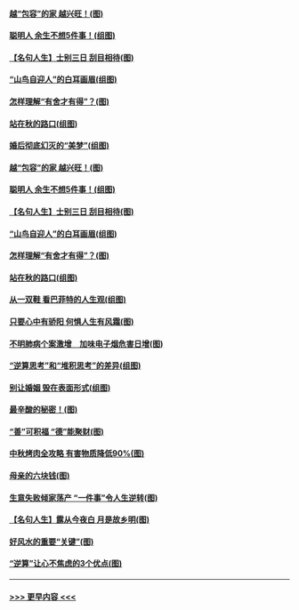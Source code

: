 #### [越“包容”的家 越兴旺！(图)](../pages/p8/907328.md?t=09160644) 
#### [聪明人 余生不想5件事！(组图)](../pages/p8/907364.md?t=09160644) 
#### [【名句人生】士别三日 刮目相待(图)](../pages/p8/906988.md?t=09160644) 
#### [“山鸟自迎人”的白耳画眉(组图)](../pages/p8/907332.md?t=09160644) 
#### [怎样理解“有舍才有得”？(图)](../pages/p8/906872.md?t=09160644) 
#### [站在秋的路口(组图)](../pages/p8/906914.md?t=09160644) 
#### [婚后彻底幻灭的“美梦”(组图)](../pages/p8/907500.md?t=09160644) 
#### [越“包容”的家 越兴旺！(图)](../pages/p8/907328.md?t=09160644) 
#### [聪明人 余生不想5件事！(组图)](../pages/p8/907364.md?t=09160644) 
#### [【名句人生】士别三日 刮目相待(图)](../pages/p8/906988.md?t=09160644) 
#### [“山鸟自迎人”的白耳画眉(组图)](../pages/p8/907332.md?t=09160644) 
#### [怎样理解“有舍才有得”？(图)](../pages/p8/906872.md?t=09160644) 
#### [站在秋的路口(组图)](../pages/p8/906914.md?t=09160644) 
#### [从一双鞋 看巴菲特的人生观(组图)](../pages/p8/907311.md?t=09160644) 
#### [只要心中有骄阳 何惧人生有风霜(图)](../pages/p8/907320.md?t=09160644) 
#### [不明肺病个案激增　加味电子烟危害日增(图)](../pages/p8/907307.md?t=09160644) 
#### [“逆算思考”和“堆积思考”的差异(组图)](../pages/p8/907229.md?t=09160644) 
#### [别让婚姻 毁在表面形式(组图)](../pages/p8/907118.md?t=09160644) 
#### [最辛酸的秘密！(图)](../pages/p8/906327.md?t=09160644) 
#### [“善”可积福 “德”能聚财(图)](../pages/p8/906906.md?t=09160644) 
#### [中秋烤肉全攻略 有害物质降低90%(图)](../pages/p8/907227.md?t=09160644) 
#### [母亲的六块钱(图)](../pages/p8/907107.md?t=09160644) 
#### [生意失败倾家荡产 “一件事”令人生逆转(图)](../pages/p8/907101.md?t=09160644) 
#### [【名句人生】露从今夜白 月是故乡明(图)](../pages/p8/906558.md?t=09160644) 
#### [好风水的重要“关键”(图)](../pages/p8/907087.md?t=09160644) 
#### [“逆算”让心不焦虑的3个优点(图)](../pages/p8/907070.md?t=09160644) 

----
#### [ >>> 更早内容 <<< ](../indexes/p8-earlier.md)
